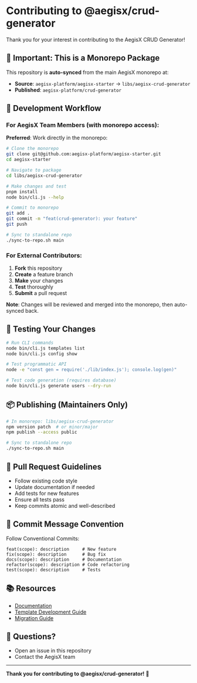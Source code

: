 # Contributing to @aegisx/crud-generator

Thank you for your interest in contributing to the AegisX CRUD Generator!

## 📌 Important: This is a Monorepo Package

This repository is **auto-synced** from the main AegisX monorepo at:

- **Source**: `aegisx-platform/aegisx-starter` → `libs/aegisx-crud-generator`
- **Published**: `aegisx-platform/crud-generator`

## 🔄 Development Workflow

### For AegisX Team Members (with monorepo access):

**Preferred**: Work directly in the monorepo:

```bash
# Clone the monorepo
git clone git@github.com:aegisx-platform/aegisx-starter.git
cd aegisx-starter

# Navigate to package
cd libs/aegisx-crud-generator

# Make changes and test
pnpm install
node bin/cli.js --help

# Commit to monorepo
git add .
git commit -m "feat(crud-generator): your feature"
git push

# Sync to standalone repo
./sync-to-repo.sh main
```

### For External Contributors:

1. **Fork** this repository
2. **Create** a feature branch
3. **Make** your changes
4. **Test** thoroughly
5. **Submit** a pull request

**Note**: Changes will be reviewed and merged into the monorepo, then auto-synced back.

## 🧪 Testing Your Changes

```bash
# Run CLI commands
node bin/cli.js templates list
node bin/cli.js config show

# Test programmatic API
node -e "const gen = require('./lib/index.js'); console.log(gen)"

# Test code generation (requires database)
node bin/cli.js generate users --dry-run
```

## 📦 Publishing (Maintainers Only)

```bash
# In monorepo: libs/aegisx-crud-generator
npm version patch  # or minor/major
npm publish --access public

# Sync to standalone repo
./sync-to-repo.sh main
```

## 🤝 Pull Request Guidelines

- Follow existing code style
- Update documentation if needed
- Add tests for new features
- Ensure all tests pass
- Keep commits atomic and well-described

## 📝 Commit Message Convention

Follow Conventional Commits:

```
feat(scope): description     # New feature
fix(scope): description      # Bug fix
docs(scope): description     # Documentation
refactor(scope): description # Code refactoring
test(scope): description     # Tests
```

## 📚 Resources

- [Documentation](./docs/README.md)
- [Template Development Guide](./docs/TEMPLATE_DEVELOPMENT_GUIDE.md)
- [Migration Guide](./docs/MIGRATION_GUIDE.md)

## 💬 Questions?

- Open an issue in this repository
- Contact the AegisX team

---

**Thank you for contributing to @aegisx/crud-generator!** 🚀
